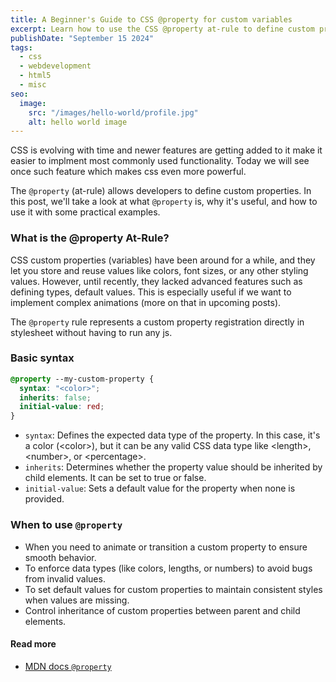 ```yaml
---
title: A Beginner's Guide to CSS @property for custom variables
excerpt: Learn how to use the CSS @property at-rule to define custom properties.
publishDate: "September 15 2024"
tags:
  - css
  - webdevelopment
  - html5
  - misc
seo:
  image:
    src: "/images/hello-world/profile.jpg"
    alt: hello world image
---
```


CSS is evolving with time and newer features are getting added to it make it easier to implment most commonly used functionality. Today we will see once such feature which makes css even more powerful.

The `@property` (at-rule) allows developers to define custom properties. In this post, we'll take a look at what `@property` is, why it's useful, and how to use it with some practical examples.

### What is the @property At-Rule?

CSS custom properties (variables) have been around for a while, and they let you store and reuse values like colors, font sizes, or any other styling values. However, until recently, they lacked advanced features such as defining types, default values. This is especially useful if we want to implement complex animations (more on that in upcoming posts).

The `@property` rule represents a custom property registration directly in stylesheet without having to run any js.

### Basic syntax

```css
@property --my-custom-property {
  syntax: "<color>";
  inherits: false;
  initial-value: red;
}
```

- `syntax`: Defines the expected data type of the property. In this case, it's a color (\<color\>), but it can be any valid CSS data type like \<length\>, \<number\>, or \<percentage\>.
- `inherits`: Determines whether the property value should be inherited by child elements. It can be set to true or false.
- `initial-value`: Sets a default value for the property when none is provided.

### When to use `@property`

- When you need to animate or transition a custom property to ensure smooth behavior.
- To enforce data types (like colors, lengths, or numbers) to avoid bugs from invalid values.
- To set default values for custom properties to maintain consistent styles when values are missing.
- Control inheritance of custom properties between parent and child elements.

#### Read more

- [MDN docs `@property`](https://developer.mozilla.org/en-US/docs/Web/CSS/@property)
